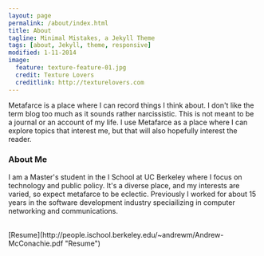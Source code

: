 ```yaml
---
layout: page
permalink: /about/index.html
title: About
tagline: Minimal Mistakes, a Jekyll Theme
tags: [about, Jekyll, theme, responsive]
modified: 1-11-2014
image:
  feature: texture-feature-01.jpg
  credit: Texture Lovers
  creditlink: http://texturelovers.com
---
```

Metafarce is a place where I can record things I think about.  I don't like the term blog too much as it sounds rather narcissistic.  This is not meant to be a journal or an account of my life.  I use Metafarce as a place where I can explore topics that interest me, but that will also hopefully interest the reader.

### About Me
I am a Master's student in the I School at UC Berkeley where I focus on technology and public policy.  It's a diverse place, and my interests are varied, so expect metafarce to be eclectic.  Previously I worked for about 15 years in the software development industry speciailizing in computer networking and communications.

<br/>
[Resume](http://people.ischool.berkeley.edu/~andrewm/Andrew-McConachie.pdf "Resume")

